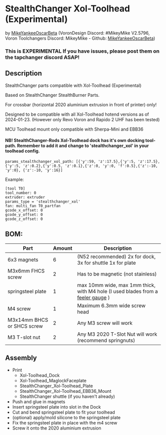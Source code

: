 # StealthChanger Xol-Toolhead (Experimental)
by [MikeYankeeOscarBeta](https://github.com/MikeYankeeOscarBeta/) (VoronDesign Discord: #MikeyMike V2.5796, Voron Toolchangers Discord: MikeyMike - Github: [MikeYankeeOscarBeta](https://github.com/MikeYankeeOscarBeta/StealthChanger))

### This is EXPERIMENTAL If you have issues, please post them on the tapchanger discord ASAP!

## Description
StealthChanger parts compatible with Xol-Toolhead (Experimental)

Based on StealthChanger StealthBurner Parts.

For crossbar (horizontal 2020 aluminium extrusion in front of printer) only!

Designed to be compatible with all Xol-Toolhead hotend versions as of 2024-01-23. 
(However only Revo Voron and Rapido 2 UHF has been tested)

MCU Toolhead mount only compatible with Sherpa-Mini and EBB36



#### NB! StealthChanger-Rods Xol-Toolhead dock has it's own docking tool-path. Remember to add it and change to 'stealthchanger_xol' in your toolhead config.
```
params_stealthchanger_xol_path: [{'y':59, 'z':17.5},{'y':5, 'z':17.5},{'y':5, 'z':0.2},{'y':0.5, 'z':0.1},{'z':0, 'y':0, 'f':0.5},{'z':-10, 'y':0}, {'z':-10, 'y':16}]
```

Example:
```
[tool T0]
tool_number: 0
extruder: extruder
params_type = 'stealthchanger_xol'
fan: multi_fan T0_partfan
gcode_x_offset: 0
gcode_y_offset: 0
gcode_z_offset: 0
```

## BOM:
| Part                        | Amount    | Description                                                      |
|-----------------------------|-----------|------------------------------------------------------------------|
| 6x3 magnets                 | 6         | (N52 recommended)  2x for dock, 3x for shuttle 1x for plate      |
| M3x6mm FHCS screw           | 2         | Has to be magnetic (not stainless)                               |
| springsteel plate           | 1         | max 10mm wide, max 1mm thick, with M4 hole (I used blades from a [feeler gauge](https://www.biltema.no/en-no/car---mc/car-tools/engine-tools/spark-plug-tools/feeler-gauge-mminches-2000028588) ) |
| M4 screw                    | 1         | Maximum 6.3mm wide screw head                                    |
| M3x14mm BHCS or SHCS screw  | 2         | Any M3 screw will work                                           |
| M3 T-slot nut               | 2         | Any M3 2020 T-Slot Nut will work (recommend springnuts)    |


## Assembly
- Print
    - Xol-Toolhead_Dock
    - Xol-Toolhead_MaglockFaceplate
    - StealthChanger_Xol-Toolhead_Plate
    - StealthChanger_Xol-Toolhead_EBB36_Mount
    - StealthChanger shuttle (if you haven't already)
- Push and glue in magnets
- Insert springsteel plate into slot in the Dock
- Cut and bend springsteel plate to fit your toolhead
- (optional) apply/mold silicone to the springsteel plate
- Fix the springsteel plate in place with the m4 screw
- Screw it onto the 2020 aluminium extrusion

